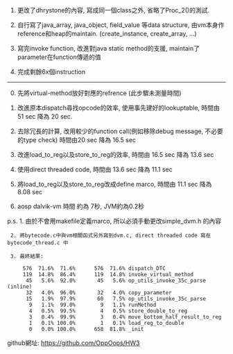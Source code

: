 1. 更改了dhrystone的內容, 寫成同一個class之外, 省略了Proc_2()的測試.

2. 自行寫了java_array, java_object, field_value 等data structure, 由vm本身作reference和heap的maintain.
  (create_instance, create_array, ...)

3. 寫完invoke function, 改進對java static method的支援, maintain了parameter在function傳遞的值

4. 完成剩餘6x個instruction

---------------------------------------------

0. 先將virtual-method放好對應的refrence (此步驟未測量時間)

1. 改進原本dispatch尋找opcode的效率, 使用事先建好的lookuptable, 時間由 51 sec 降為 20 sec.

2. 去除冗長的計算, 改用較少的function call(例如移除debug message, 不必要的type check) 時間由20 sec 降為 16.5 sec

3. 改進load_to_reg以及store_to_reg的效率, 時間由 16.5 sec 降為 13.6 sec

4. 使用direct threaded code, 時間由 13.6 sec 降為 11.1 sec

5. 將load_to_reg以及store_to_reg改成define marco, 時間由 11.1 sec 降為 8.08 sec

6. aosp dalvik-vm 時間 約為 7秒, JVM約為0.2秒

p.s. 1. 由於不會用makefile定義marco, 所以必須手動更改simple_dvm.h 的內容
  
     2. 將bytecode.c中與vm相關函式另外寫到dvm.c, direct threaded code 寫在 bytecode_thread.c 中
    
     3. 最終結果:

	     576  71.6%  71.6%      576  71.6% dispatch_DTC
	     119  14.8%  86.4%      119  14.8% invoke_virtual_method
	      45   5.6%  92.0%       45   5.6% op_utils_invoke_35c_parse (inline)
	      32   4.0%  96.0%       32   4.0% copy_parameter
	      15   1.9%  97.9%       60   7.5% op_utils_invoke_35c_parse
	       9   1.1%  99.0%        9   1.1% runMethod
	       4   0.5%  99.5%        4   0.5% store_double_to_reg
	       3   0.4%  99.9%        3   0.4% move_bottom_half_result_to_reg
	       1   0.1% 100.0%        1   0.1% load_reg_to_double
	       0   0.0% 100.0%      658  81.8% _init

github網址:  https://github.com/OppOops/HW3

